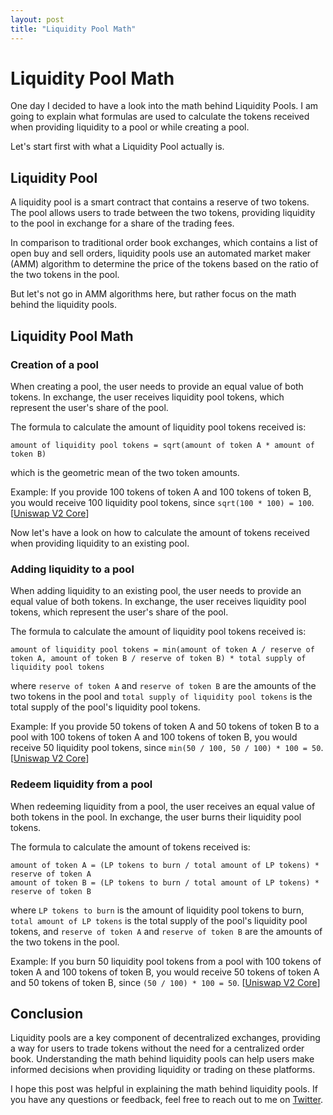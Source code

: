 ```yaml
---
layout: post
title: "Liquidity Pool Math"
---
```


# Liquidity Pool Math

One day I decided to have a look into the math behind Liquidity Pools. I am 
going to explain what formulas are used to calculate the tokens received when
providing liquidity to a pool or while creating a pool.

Let's start first with what a Liquidity Pool actually is.

## Liquidity Pool

A liquidity pool is a smart contract that contains a reserve of two tokens.
The pool allows users to trade between the two tokens, providing liquidity
to the pool in exchange for a share of the trading fees.

In comparison to traditional order book exchanges, which contains a list of open
buy and sell orders, liquidity pools use an automated market maker (AMM) algorithm
to determine the price of the tokens based on the ratio of the two tokens in the pool.

But let's not go in AMM algorithms here, but rather focus on the math behind the
liquidity pools.

## Liquidity Pool Math

### Creation of a pool

When creating a pool, the user needs to provide an equal value of both tokens.
In exchange, the user receives liquidity pool tokens, which represent the user's
share of the pool.

The formula to calculate the amount of liquidity pool tokens received is:

```
amount of liquidity pool tokens = sqrt(amount of token A * amount of token B)
```

which is the geometric mean of the two token amounts.

Example: If you provide 100 tokens of token A and 100 tokens of token B, you would
receive 100 liquidity pool tokens, since `sqrt(100 * 100) = 100`. [[Uniswap V2 Core](https://app.uniswap.org/whitepaper.pdf)]

Now let's have a look on how to calculate the amount of tokens received when providing
liquidity to an existing pool.

### Adding liquidity to a pool

When adding liquidity to an existing pool, the user needs to provide an equal value
of both tokens. In exchange, the user receives liquidity pool tokens, which represent
the user's share of the pool.

The formula to calculate the amount of liquidity pool tokens received is:

```
amount of liquidity pool tokens = min(amount of token A / reserve of token A, amount of token B / reserve of token B) * total supply of liquidity pool tokens
```

where `reserve of token A` and `reserve of token B` are the amounts of the two tokens
in the pool and `total supply of liquidity pool tokens` is the total supply of the pool's
liquidity pool tokens.

Example: If you provide 50 tokens of token A and 50 tokens of token B to a pool with
100 tokens of token A and 100 tokens of token B, you would receive 50 liquidity pool tokens,
since `min(50 / 100, 50 / 100) * 100 = 50`. [[Uniswap V2 Core](https://app.uniswap.org/whitepaper.pdf)]

### Redeem liquidity from a pool

When redeeming liquidity from a pool, the user receives an equal value of both tokens
in the pool. In exchange, the user burns their liquidity pool tokens.

The formula to calculate the amount of tokens received is:

```
amount of token A = (LP tokens to burn / total amount of LP tokens) * reserve of token A
amount of token B = (LP tokens to burn / total amount of LP tokens) * reserve of token B
```

where `LP tokens to burn` is the amount of liquidity pool tokens to burn, `total amount of LP tokens`
is the total supply of the pool's liquidity pool tokens, and `reserve of token A` and `reserve of token B`
are the amounts of the two tokens in the pool.

Example: If you burn 50 liquidity pool tokens from a pool with 100 tokens of token A and 100 tokens of token B,
you would receive 50 tokens of token A and 50 tokens of token B, since `(50 / 100) * 100 = 50`. [[Uniswap V2 Core](https://app.uniswap.org/whitepaper.pdf)]

## Conclusion

Liquidity pools are a key component of decentralized exchanges, providing a way for users to trade tokens
without the need for a centralized order book. Understanding the math behind liquidity pools can help users
make informed decisions when providing liquidity or trading on these platforms.

I hope this post was helpful in explaining the math behind liquidity pools. If you have any questions or feedback,
feel free to reach out to me on [Twitter](https://twitter.com/Jacekv).